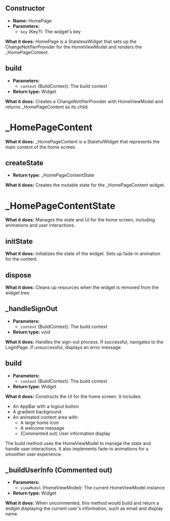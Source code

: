## **Constructor**
- **Name:** HomePage
- **Parameters:**
  - `key` (Key?): The widget's key

**What it does:**
HomePage is a StatelessWidget that sets up the ChangeNotifierProvider for the HomeViewModel and renders the _HomePageContent.

## **build**
- **Parameters:**
  - `context` (BuildContext): The build context
- **Return type:** Widget

**What it does:**
Creates a ChangeNotifierProvider with HomeViewModel and returns _HomePageContent as its child.

# **_HomePageContent**

**What it does:**
_HomePageContent is a StatefulWidget that represents the main content of the home screen.

## **createState**
- **Return type:** _HomePageContentState

**What it does:**
Creates the mutable state for the _HomePageContent widget.

# **_HomePageContentState**

**What it does:**
Manages the state and UI for the home screen, including animations and user interactions.

## **initState**
**What it does:**
Initializes the state of the widget. Sets up fade-in animation for the content.

## **dispose**
**What it does:**
Cleans up resources when the widget is removed from the widget tree.

## **_handleSignOut**
- **Parameters:**
  - `context` (BuildContext): The build context
- **Return type:** void

**What it does:**
Handles the sign-out process. If successful, navigates to the LoginPage. If unsuccessful, displays an error message.

## **build**
- **Parameters:**
  - `context` (BuildContext): The build context
- **Return type:** Widget

**What it does:**
Constructs the UI for the home screen. It includes:
- An AppBar with a logout button
- A gradient background
- An animated content area with:
  - A large home icon
  - A welcome message
  - (Commented out) User information display

The build method uses the HomeViewModel to manage the state and handle user interactions. It also implements fade-in animations for a smoother user experience.

## **_buildUserInfo** (Commented out)
- **Parameters:**
  - `viewModel` (HomeViewModel): The current HomeViewModel instance
- **Return type:** Widget

**What it does:**
When uncommented, this method would build and return a widget displaying the current user's information, such as email and display name.